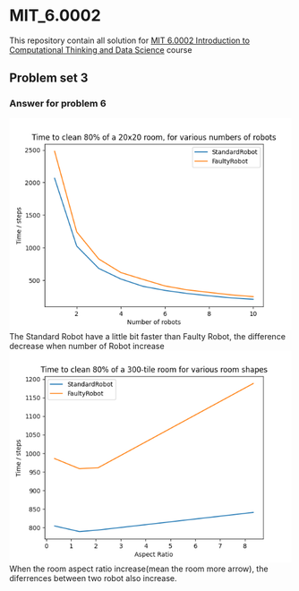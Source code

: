 # MIT_6.0002
This repository contain all solution for [MIT 6.0002 Introduction to Computational Thinking and Data Science](https://ocw.mit.edu/courses/electrical-engineering-and-computer-science/6-0002-introduction-to-computational-thinking-and-data-science-fall-2016/index.htm) course

## Problem set 3
### Answer for problem 6
![performance of the two robot types compare when cleaning 80% of a 20x20 room](images\ps3\Figure_1.png "Performance of the two robot types compare when cleaning 80% of a 20x20 room")
The Standard Robot have a little bit faster than Faulty Robot, the difference decrease when number of Robot increase
![performance of the two robot types compare when two of each robot cleans 80% of rooms with dimension](images\ps3\Figure_2.png "performance of the two robot types compare when two of each robot cleans 80% of rooms with dimension")
When the room aspect ratio increase(mean the room more arrow), the diferrences between two robot also increase.